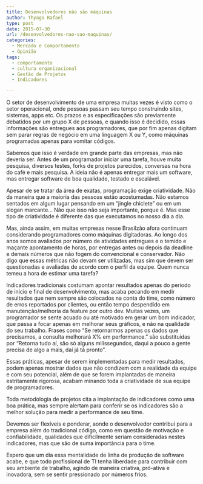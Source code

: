 ```yaml
---
title: Desenvolvedores não são máquinas
author: Thyago Rafael
type: post
date: 2015-07-30
url: /desenvolvedores-nao-sao-maquinas/
categories:
  - Mercado e Comportamento
  - Opinião
tags:
  - comportamento
  - cultura organizacional
  - Gestão de Projetos
  - Indicadores

---
```

O setor de desenvolvimento de uma empresa muitas vezes é visto como o setor operacional, onde pessoas passam seu tempo construindo sites, sistemas, apps etc. Os prazos e as especificações são previamente debatidos por um grupo X de pessoas, e quando isso é decidido, essas informações são entregues aos programadores, que por fim apenas digitam sem parar regras de negócio em uma linguagem X ou Y, como máquinas programadas apenas para vomitar códigos.

Sabemos que isso é verdade em grande parte das empresas, mas não deveria ser. Antes de um programador iniciar uma tarefa, houve muita pesquisa, diversos testes, forks de projetos parecidos, conversas na hora do café e mais pesquisa. A ideia não é apenas entregar mais um software, mas entregar software de boa qualidade, testado e escalável.

Apesar de se tratar da área de exatas, programação exige criatividade. Não da maneira que a maioria das pessoas estão acostumadas. Não estamos sentados em algum lugar pensando em um &#8220;jingle chiclete&#8221; ou em um slogan marcante&#8230; Não que isso não seja importante, porque é. Mas esse tipo de criatividade é diferente das que executamos no nosso dia a dia.

Mas, ainda assim, em muitas empresas nesse Brasilzão afora continuam considerando programadores como máquinas digitadoras. Ao longo dos anos somos avaliados por número de atividades entregues e o temido e maçante apontamento de horas, por entregas antes ou depois da deadline e demais números que não fogem do convencional e conservador. Não digo que essas métricas não devam ser utilizadas, mas sim que devem ser questionadas e avaliadas de acordo com o perfil da equipe. Quem nunca temeu a hora de estimar uma tarefa?

Indicadores tradicionais costumam apontar resultados apenas do período de início e final de desenvolvimento, mas acaba pecando em medir resultados que nem sempre são colocados na conta do time, como número de erros reportados por clientes, ou então tempo despendido em manutenção/melhoria da feature por outro dev. Muitas vezes, um programador se sente acuado ou até motivado em gerar um bom indicador, que passa a focar apenas em melhorar seus gráficos, e não na qualidade do seu trabalho. Frases como “Se retornarmos apenas os dados que precisamos, a consulta melhorará X% em performance.” são substituídas por “Retorna tudo aí, são só alguns milissegundos, daqui a pouco a gente precisa de algo a mais, daí já tá pronto”.

Essas práticas, apesar de serem implementadas para medir resultados, podem apenas mostrar dados que não condizem com a realidade da equipe e com seu potencial, além de que se forem implantadas de maneira estritamente rigorosa, acabam minando toda a criatividade de sua equipe de programadores.

Toda metodologia de projetos cita a implantação de indicadores como uma boa prática, mas sempre alertam para conferir se os indicadores são a melhor solução para medir a performance de seu time.
  
Devemos ser flexíveis e ponderar, aonde o desenvolvedor contribui para a empresa além do tradicional código, como em questão de motivação e confiabilidade, qualidades que dificilmente seriam consideradas nestes indicadores, mas que são de suma importância para o time.

Espero que um dia essa mentalidade de linha de produção de software acabe, e que todo profissional de TI tenha liberdade para contribuir com seu ambiente de trabalho, agindo de maneira criativa, pró-ativa e inovadora, sem se sentir pressionado por números frios.